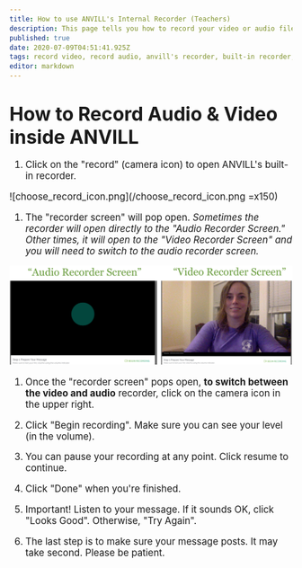```yaml
---
title: How to use ANVILL's Internal Recorder (Teachers)
description: This page tells you how to record your video or audio file inside ANVILL
published: true
date: 2020-07-09T04:51:41.925Z
tags: record video, record audio, anvill's recorder, built-in recorder, record, record internally, internal recording, record inside anvill, anvill record
editor: markdown
---
```


# <big>How to Record Audio & Video inside ANVILL


1. Click on the "record" (camera icon) to open ANVILL's built-in recorder. 

![choose_record_icon.png](/choose_record_icon.png =x150)  
  
1. The "recorder screen" will pop open. 
*Sometimes the recorder will open directly to the "Audio Recorder Screen." Other times, it will open to the "Video Recorder Screen" and you will need to switch to the audio recorder screen.* 
  
![recorder_screens.png](/recorder_screens.png)  
1. Once the "recorder screen" pops open, **to switch between the video and audio** recorder, click on the camera icon in the upper right.
  
1. Click "Begin recording". Make sure you can see your level (in the volume).
1. You can pause your recording at any point. Click resume to continue.
1. Click "Done" when you're finished.
1. Important! Listen to your message. If it sounds OK, click "Looks Good". Otherwise, "Try Again".
1. The last step is to make sure your message posts. It may take second. Please be patient.
  

